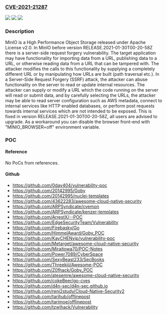 ### [CVE-2021-21287](https://cve.mitre.org/cgi-bin/cvename.cgi?name=CVE-2021-21287)
![](https://img.shields.io/static/v1?label=Product&message=minio&color=blue)
![](https://img.shields.io/static/v1?label=Version&message=n%2Fa&color=blue)
![](https://img.shields.io/static/v1?label=Vulnerability&message=CWE-918%3A%20Server-Side%20Request%20Forgery%20(SSRF)&color=brighgreen)

### Description

MinIO is a High Performance Object Storage released under Apache License v2.0. In MinIO before version RELEASE.2021-01-30T00-20-58Z there is a server-side request forgery vulnerability. The target application may have functionality for importing data from a URL, publishing data to a URL, or otherwise reading data from a URL that can be tampered with. The attacker modifies the calls to this functionality by supplying a completely different URL or by manipulating how URLs are built (path traversal etc.). In a Server-Side Request Forgery (SSRF) attack, the attacker can abuse functionality on the server to read or update internal resources. The attacker can supply or modify a URL which the code running on the server will read or submit data, and by carefully selecting the URLs, the attacker may be able to read server configuration such as AWS metadata, connect to internal services like HTTP enabled databases, or perform post requests towards internal services which are not intended to be exposed. This is fixed in version RELEASE.2021-01-30T00-20-58Z, all users are advised to upgrade. As a workaround you can disable the browser front-end with "MINIO_BROWSER=off" environment variable.

### POC

#### Reference
No PoCs from references.

#### Github
- https://github.com/0day404/vulnerability-poc
- https://github.com/20142995/Goby
- https://github.com/20142995/nuclei-templates
- https://github.com/43622283/awesome-cloud-native-security
- https://github.com/ARPSyndicate/cvemon
- https://github.com/ARPSyndicate/kenzer-templates
- https://github.com/ArrestX/--POC
- https://github.com/EdgeSecurityTeam/Vulnerability
- https://github.com/Firebasky/Go
- https://github.com/HimmelAward/Goby_POC
- https://github.com/KayCHENvip/vulnerability-poc
- https://github.com/Metarget/awesome-cloud-native-security
- https://github.com/Miraitowa70/POC-Notes
- https://github.com/Power7089/CyberSpace
- https://github.com/SexyBeast233/SecBooks
- https://github.com/Threekiii/Awesome-POC
- https://github.com/Z0fhack/Goby_POC
- https://github.com/atesemre/awesome-cloud-native-security
- https://github.com/cokeBeer/go-cves
- https://github.com/d4n-sec/d4n-sec.github.io
- https://github.com/reni2study/Cloud-Native-Security2
- https://github.com/tarihub/offlinepost
- https://github.com/tarimoe/offlinepost
- https://github.com/tzwlhack/Vulnerability


